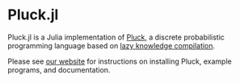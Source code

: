 # Pluck.jl

Pluck.jl is a Julia implementation of [Pluck](https://pluck-lang.github.io), a discrete probabilistic programming language based on [lazy knowledge compilation](https://dl.acm.org/doi/10.1145/3729325).

Please see [our website](https://pluck-lang.github.io) for instructions on installing Pluck, example programs, and documentation.
